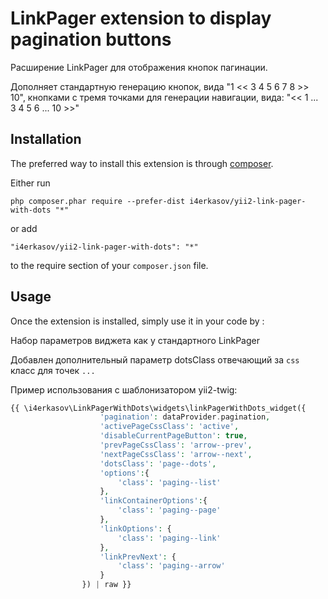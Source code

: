 LinkPager extension to display pagination buttons
=================================================

Расширение LinkPager для отображения кнопок пагинации.

Дополняет стандартную генерацию кнопок, вида "1 << 3 4 5 6 7 8 >> 10", кнопками с тремя точками
для генерации навигации, вида: "<< 1 ... 3 4 5 6 ... 10 >>"

Installation
------------

The preferred way to install this extension is through [composer](http://getcomposer.org/download/).

Either run

```
php composer.phar require --prefer-dist i4erkasov/yii2-link-pager-with-dots "*"
```

or add

```
"i4erkasov/yii2-link-pager-with-dots": "*"
```

to the require section of your `composer.json` file.

Usage
-----

Once the extension is installed, simply use it in your code by  :

Набор параметров виджета как у стандартного LinkPager

Добавлен дополнительный параметр dotsClass отвечающий за ```css``` класс для точек ```...```

Пример использования с шаблонизатором yii2-twig:

```php
{{ \i4erkasov\LinkPagerWithDots\widgets\linkPagerWithDots_widget({
                    'pagination': dataProvider.pagination,
                    'activePageCssClass': 'active',
                    'disableCurrentPageButton': true,
                    'prevPageCssClass': 'arrow--prev',
                    'nextPageCssClass': 'arrow--next',
                    'dotsClass': 'page--dots',
                    'options':{
                        'class': 'paging--list'
                    },
                    'linkContainerOptions':{
                        'class': 'paging--page'
                    },
                    'linkOptions': {
                        'class': 'paging--link'
                    },
                    'linkPrevNext': {
                        'class': 'paging--arrow'
                    }
                }) | raw }}
```